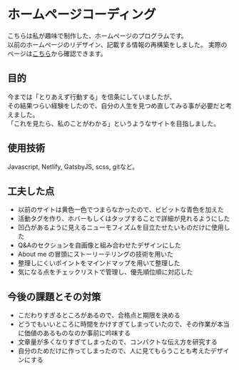 # ホームページコーディング
こちらは私が趣味で制作した、ホームページのプログラムです。  
以前のホームページのリデザイン、記載する情報の再構築をしました。
実際のページは[こちら](https://modest-sammet-7ac337.netlify.app/)から確認できます。  

## 目的
今までは「とりあえず行動する」を信条にしていましたが、  
その結果つらい経験をしたので、自分の人生を見つめ直してみる事が必要だと考えました。  
「これを見たら、私のことがわかる」というようなサイトを目指しました。

## 使用技術
Javascript, Netlify, GatsbyJS, scss, gitなど。

## 工夫した点
- 以前のサイトは黄色一色でつまらなかったので、ビビットな青色を加えた
- 活動タグを作り、ホバーもしくはタップすることで詳細が見れるようにした
- 凹凸があるように見えるニューモフィズムを目立たせたいものだけに使用した
- Q&Aのセクションを自画像と組み合わせたデザインにした
- About me の冒頭にストーリーテリングの技術を用いた
- 整理しにくいポイントをマインドマップを用いて整理した
- 気になる点をチェックリストで管理し、優先順位順に対応した

## 今後の課題とその対策
- こだわりすぎるところがあるので、合格点と期限を決める
- どうでもいいところに時間をかけすぎてしまっていたので、その作業が本当に価値のあるものなのか事前に吟味する
- 文章量が多くなりすぎてしまったので、コンパクトな伝え方を研究する
- 自分のためだけに作ってしまったので、人に見てもらうことも考えたデザインにする
